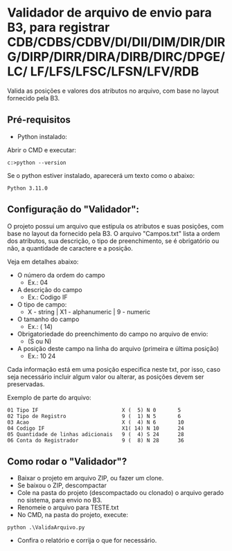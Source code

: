 # Validador de arquivo de envio para B3, para registrar CDB/CDBS/CDBV/DI/DII/DIM/DIR/DIRG/DIRP/DIRR/DIRA/DIRB/DIRC/DPGE/LC/ LF/LFS/LFSC/LFSN/LFV/RDB
Valida as posições e valores dos atributos no arquivo, com base no layout fornecido pela B3.

## Pré-requisitos
* Python instalado:

Abrir o CMD e executar:
```
c:>python --version
```
Se o python estiver instalado, aparecerá um texto como o abaixo:

```
Python 3.11.0
```

## Configuração do "Validador":
O projeto possui um arquivo que estipula os atributos e suas posições, com base no layout da fornecido pela B3. O arquivo "Campos.txt" lista a ordem dos atributos, sua descrição, o tipo de preenchimento, se é obrigatório ou não, a quantidade de caractere e a posição.

Veja em detalhes abaixo:

* O número da ordem do campo
   * Ex.: 04
* A descrição do campo
   * Ex.: Codigo IF
* O tipo de campo: 
   * X - string | X1 - alphanumeric | 9 - numeric
* O tamanho do campo
   * Ex.: ( 14)
* Obrigatoriedade do preenchimento do campo no arquivo de envio:
   * (S ou N)
* A posição deste campo na linha do arquivo (primeira e última posição)
   * Ex.: 10      24

Cada informação está em uma posição especifica neste txt, por isso, caso seja necessário incluir algum valor ou alterar, as posições devem ser preservadas.

Exemplo de parte do arquivo:
```
01 Tipo IF                           X (  5) N 0       5    
02 Tipo de Registro                  9 (  1) N 5       6    
03 Acao                              X (  4) N 6       10   
04 Codigo IF                         X1( 14) N 10      24   
05 Quantidade de linhas adicionais   9 (  4) S 24      28   
06 Conta do Registrador              9 (  8) N 28      36 
```

## Como rodar o "Validador"?

* Baixar o projeto em arquivo ZIP, ou fazer um clone.
* Se baixou o ZIP, descompactar
* Cole na pasta do projeto (descompactado ou clonado) o arquivo gerado no sistema, para envio no B3.
* Renomeie o arquivo para TESTE.txt
* No CMD, na pasta do projeto, execute:

```
python .\ValidaArquivo.py
```
* Confira o relatório e corrija o que for necessário.